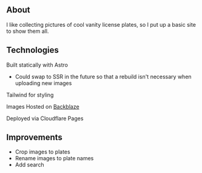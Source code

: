 ## About

I like collecting pictures of cool vanity license plates, so I put up a basic site to show them all.

## Technologies

Built statically with Astro

- Could swap to SSR in the future so that a rebuild isn't necessary when uploading new images

Tailwind for styling

Images Hosted on [Backblaze](https://www.backblaze.com)

Deployed via Cloudflare Pages

## Improvements

- Crop images to plates
- Rename images to plate names
- Add search
